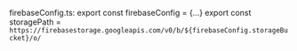 firebaseConfig.ts:
export const firebaseConfig = {...}
export const storagePath = `https://firebasestorage.googleapis.com/v0/b/${firebaseConfig.storageBucket}/o/`